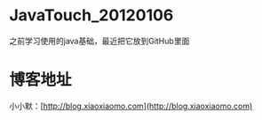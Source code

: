 # JavaTouch_20120106
之前学习使用的java基础，最近把它放到GitHub里面

# 博客地址
小小默：[http://blog.xiaoxiaomo.com](http://blog.xiaoxiaomo.com)
